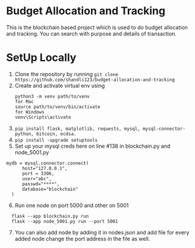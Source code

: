 # Budget Allocation and Tracking
This is the blockchain based project which is used to do budget allocation and tracking.
You can search with purpose and details of transaction.

# SetUp Locally
1. Clone the repository by running ```git clone https://github.com/shandli123/budget-allocation-and-tracking```
2. Create and activate virtual env using
   ```
   python3 -m venv path/to/venv
   for Mac
   source path/to/venv/bin/activate
   for Windows
   venv\Scripts\activate
   ```
5. ```pip install flask, matplotlib, requests, mysql, mysql-connector-python, bitcoin, ecdsa.```
6. ```pip install -upgrade setuptools```
7. Set up your mysql creds here on line #138 in blockchain.py and node_5001.py
  ```
  mydb = mysql.connector.connect(
        host="127.0.0.1",
        port = 3306,
        user="abc",
        passwd="****",
        database="blockchain"
    )
  ````
6. Run one node on port 5000 and other on 5001
  ```
    flask --app blockchain.py run 
    flask --app node_5001.py run --port 5001
 ```
7. You can also add node by adding it in nodes.json and add file for every added node change
   the port address in the file as well.
